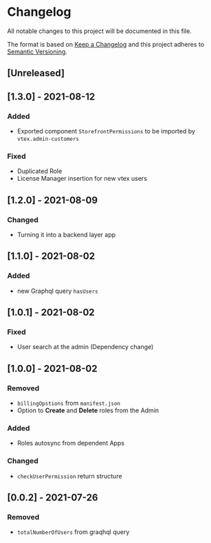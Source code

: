 # Changelog

All notable changes to this project will be documented in this file.

The format is based on [Keep a Changelog](http://keepachangelog.com/en/1.0.0/)
and this project adheres to [Semantic Versioning](http://semver.org/spec/v2.0.0.html).

## [Unreleased]

## [1.3.0] - 2021-08-12

### Added
- Exported component `StorefrontPermissions` to be imported by `vtex.admin-customers`

### Fixed
- Duplicated Role
- License Manager insertion for new vtex users
## [1.2.0] - 2021-08-09

### Changed
- Turning it into a backend layer app
## [1.1.0] - 2021-08-02

### Added
- new Graphql query `hasUsers`
## [1.0.1] - 2021-08-02

### Fixed
- User search at the admin (Dependency change)

## [1.0.0] - 2021-08-02

### Removed
- `billingOpstions` from `manifest.json`
- Option to **Create** and **Delete** roles from the Admin

### Added
- Roles autosync from dependent Apps

### Changed
- `checkUserPermission` return structure
## [0.0.2] - 2021-07-26

### Removed
- `totalNumberOfUsers` from graqhql query
